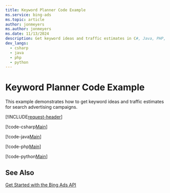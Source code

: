```yaml
---
title: Keyword Planner Code Example
ms.service: bing-ads
ms.topic: article
author: jonmeyers
ms.author: jonmeyers
ms.date: 11/13/2024
description: Get keyword ideas and traffic estimates in C#, Java, PHP, or Python. 
dev_langs:
  - csharp
  - java
  - php
  - python
---
```

# Keyword Planner Code Example
This example demonstrates how to get keyword ideas and traffic estimates for search advertising campaigns.

[!INCLUDE[request-header](./includes/code-tips.md)]

[!code-csharp[Main](../../../BingAds-dotNet-SDK/examples/BingAdsExamples/BingAdsExamplesLibrary/v13/KeywordPlanner.cs)]

[!code-java[Main](../../../BingAds-Java-SDK/examples/BingAdsDesktopApp/src/main/java/com/microsoft/bingads/examples/v13/KeywordPlanner.java)]

[!code-php[Main](../../../BingAds-PHP-SDK/samples/V13/KeywordPlanner.php)]

[!code-python[Main](../../../BingAds-Python-SDK/examples/v13/keyword_planner.py)]

## See Also
[Get Started with the Bing Ads API](get-started.md)  
